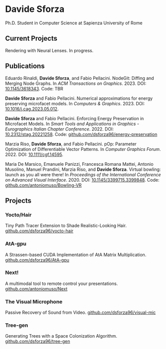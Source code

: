 # Davide Sforza

Ph.D. Student in Computer Science at Sapienza University of Rome


## Current Projects

Rendering with Neural Lenses. In progress.


## Publications

Eduardo Rinaldi, **Davide Sforza**, and Fabio Pellacini. NodeGit: Diffing and Merging Node Graphs. In *ACM Transactions on Graphics*. 2023. DOI: [10.1145/3618343](https://doi.org/10.1145/3618343). Code: TBR

**Davide Sforza** and Fabio Pellacini. Numerical approximations for energy preserving microfacet models. In *Computers & Graphics*. 2023. DOI: [10.1016/j.cag.2023.05.012](https://doi.org/10.1016/j.cag.2023.05.012).

**Davide Sforza** and Fabio Pellacini. Enforcing Energy Preservation in Microfacet Models. In *Smart Tools and Applications in Graphics - Eurographics Italian Chapter Conference*. 2022. DOI: [10.2312/stag.20221258](https://doi.org/10.2312/stag.20221258). Code: [github.com/dsforza96/energy-preservation](https://github.com/dsforza96/energy-preservation)

Marzia Riso, **Davide Sforza**, and Fabio Pellacini. pOp: Parameter Optimization of Differentiable Vector Patterns. In *Computer Graphics Forum*. 2022. DOI: [10.1111/cgf.14595](https://doi.org/10.1111/cgf.14595).

Maria De Marsico, Emanuele Panizzi, Francesca Romana Mattei, Antonio Musolino, Manuel Prandini, Marzia Riso, and **Davide Sforza**. Virtual bowling: launch as you all were there! In *Proceedings of the International Conference on Advanced Visual Interface*. 2020. DOI: [10.1145/3399715.3399848](https://doi.org/10.1145/3399715.3399848). Code: [github.com/antoniomuso/Bowling-VR](https://github.com/antoniomuso/Bowling-VR)


## Projects

### Yocto/Hair
Tiny Path Tracer Extension to Shade Realistic-Looking Hair.
[github.com/dsforza96/yocto-hair](https://github.com/dsforza96/yocto-hair)

### AtA-gpu
A Strassen-based CUDA Implementation of AtA Matrix Multiplication.
[github.com/dsforza96/AtA-gpu](https://github.com/dsforza96/AtA-gpu)

### Next!
A multimodal tool to remote control your presentations.
[github.com/antoniomuso/Next](https://github.chttps://github.com/antoniomuso/Next)

### The Visual Microphone
Passive Recovery of Sound from Video.
[github.com/dsforza96/visual-mic](https://github.com/dsforza96/visual-mic)

### Tree-gen
Generating Trees with a Space Colonization Algorithm.
[github.com/dsforza96/tree-gen](https://github.com/dsforza96/tree-gen)
